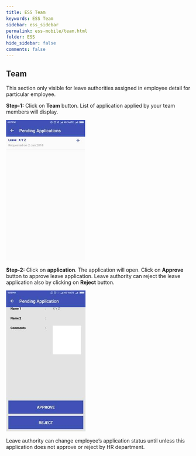 ```yaml
---
title: ESS Team
keywords: ESS Team
sidebar: ess_sidebar
permalink: ess-mobile/team.html
folder: ESS
hide_sidebar: false
comments: false
---
```

## Team

This section only visible for leave authorities assigned in employee detail for particular employee.

**Step-1:** Click on **Team** button. List of application applied by your team members will display.

![](/images/pendingleavelist.jpg)

**Step-2:** Click on **application**. The application will open. Click on **Approve** button to approve leave application. 
Leave authority can reject the leave application also by clicking on **Reject** button.


![](/images/approverejectleave.jpg)

Leave authority can change employee’s application status until unless this application does not approve or reject by HR department.
